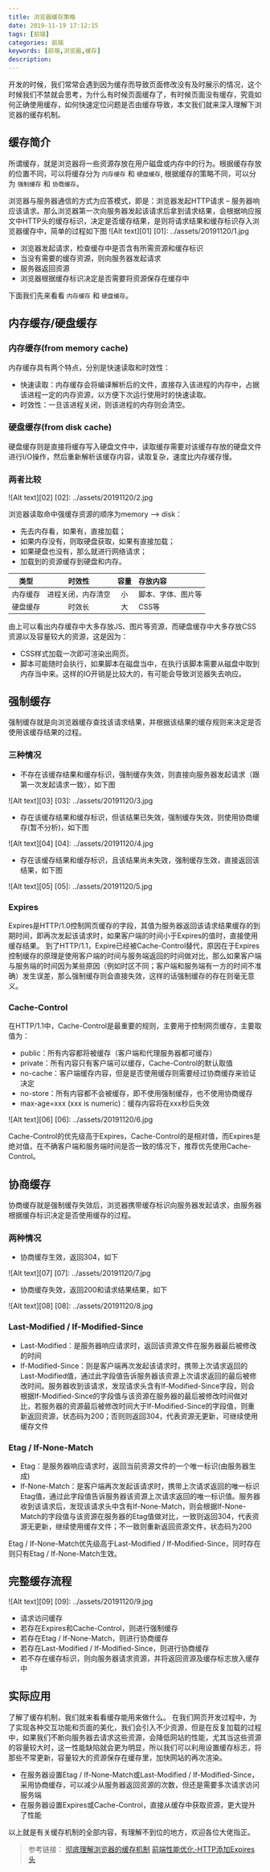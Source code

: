 ```yaml
---
title: 浏览器缓存策略
date: 2019-11-19 17:12:15
tags: [前端]
categories: 前端
keywords: [前端,浏览器,缓存]
description: 
---
```


开发的时候，我们常常会遇到因为缓存而导致页面修改没有及时展示的情况，这个时候我们不禁就会思考，为什么有时候页面缓存了，有时候页面没有缓存，究竟如何正确使用缓存，如何快速定位问题是否由缓存导致，本文我们就来深入理解下浏览器的缓存机制。

<!--more-->

缓存简介
-------------
所谓缓存，就是浏览器将一些资源存放在用户磁盘或内存中的行为。根据缓存存放的位置不同，可以将缓存分为 `内存缓存` 和 `硬盘缓存`, 根据缓存的策略不同，可以分为 `强制缓存` 和 `协商缓存`。

浏览器与服务器通信的方式为应答模式，即是：浏览器发起HTTP请求 – 服务器响应该请求。那么浏览器第一次向服务器发起该请求后拿到请求结果，会根据响应报文中HTTP头的缓存标识，决定是否缓存结果，是则将请求结果和缓存标识存入浏览器缓存中，简单的过程如下图
![Alt text][01]
[01]: ../assets/20191120/1.jpg

+ 浏览器发起请求，检查缓存中是否含有所需资源和缓存标识
+ 当没有需要的缓存资源，则向服务器发起请求
+ 服务器返回资源
+ 浏览器根据缓存标识决定是否需要将资源保存在缓存中

下面我们先来看看 `内存缓存` 和 `硬盘缓存`。

内存缓存/硬盘缓存
-------------
### 内存缓存(from memory cache)
内存缓存具有两个特点，分别是快速读取和时效性：
+ 快速读取：内存缓存会将编译解析后的文件，直接存入该进程的内存中，占据该进程一定的内存资源，以方便下次运行使用时的快速读取。
+ 时效性：一旦该进程关闭，则该进程的内存则会清空。

### 硬盘缓存(from disk cache)
硬盘缓存则是直接将缓存写入硬盘文件中，读取缓存需要对该缓存存放的硬盘文件进行I/O操作，然后重新解析该缓存内容，读取复杂，速度比内存缓存慢。

### 两者比较
![Alt text][02]
[02]: ../assets/20191120/2.jpg

浏览器读取命中强缓存资源的顺序为memory –> disk：
+ 先去内存看，如果有，直接加载；
+ 如果内存没有，则取硬盘获取，如果有直接加载；
+ 如果硬盘也没有，那么就进行网络请求；
+ 加载到的资源缓存到硬盘和内存。

|    类型    |       时效性       |       容量       |       存放内容       |
|:-------:|:-------------:|:-------------:|:-------------|
|   内存缓存  |     进程关闭，内存清空    |     小    |     脚本、字体、图片等    |
|   硬盘缓存  |     时效长	    |     大    |     CSS等    |

由上可以看出内存缓存中大多存放JS、图片等资源，而硬盘缓存中大多存放CSS资源以及容量较大的资源，这是因为：
+ CSS样式加载一次即可渲染出网页。
+ 脚本可能随时会执行，如果脚本在磁盘当中，在执行该脚本需要从磁盘中取到内存当中来。这样的IO开销是比较大的，有可能会导致浏览器失去响应。

强制缓存
-------------
强制缓存就是向浏览器缓存查找该请求结果，并根据该结果的缓存规则来决定是否使用该缓存结果的过程。
### 三种情况
+ 不存在该缓存结果和缓存标识，强制缓存失效，则直接向服务器发起请求（跟第一次发起请求一致），如下图

![Alt text][03]
[03]: ../assets/20191120/3.jpg
+ 存在该缓存结果和缓存标识，但该结果已失效，强制缓存失效，则使用协商缓存(暂不分析)，如下图

![Alt text][04]
[04]: ../assets/20191120/4.jpg
+ 存在该缓存结果和缓存标识，且该结果尚未失效，强制缓存生效，直接返回该结果，如下图

![Alt text][05]
[05]: ../assets/20191120/5.jpg

### Expires
Expires是HTTP/1.0控制网页缓存的字段，其值为服务器返回该请求结果缓存的到期时间，即再次发起该请求时，如果客户端的时间小于Expires的值时，直接使用缓存结果。
到了HTTP/1.1，Expire已经被Cache-Control替代，原因在于Expires控制缓存的原理是使用客户端的时间与服务端返回的时间做对比，那么如果客户端与服务端的时间因为某些原因（例如时区不同；客户端和服务端有一方的时间不准确）发生误差，那么强制缓存则会直接失效，这样的话强制缓存的存在则毫无意义。

### Cache-Control
在HTTP/1.1中，Cache-Control是最重要的规则，主要用于控制网页缓存，主要取值为：
+ public：所有内容都将被缓存（客户端和代理服务器都可缓存）
+ private：所有内容只有客户端可以缓存，Cache-Control的默认取值
+ no-cache：客户端缓存内容，但是是否使用缓存则需要经过协商缓存来验证决定
+ no-store：所有内容都不会被缓存，即不使用强制缓存，也不使用协商缓存
+ max-age=xxx (xxx is numeric)：缓存内容将在xxx秒后失效

![Alt text][06]
[06]: ../assets/20191120/6.jpg

Cache-Control的优先级高于Expires，Cache-Control的是相对值，而Expires是绝对值，在不确客户端和服务端时间是否一致的情况下，推荐优先使用Cache-Control。

协商缓存
-------------
协商缓存就是强制缓存失效后，浏览器携带缓存标识向服务器发起请求，由服务器根据缓存标识决定是否使用缓存的过程。
### 两种情况
+ 协商缓存生效，返回304，如下

![Alt text][07]
[07]: ../assets/20191120/7.jpg
+ 协商缓存失效，返回200和请求结果结果，如下

![Alt text][08]
[08]: ../assets/20191120/8.jpg

### Last-Modified / If-Modified-Since
+ Last-Modified：是服务器响应请求时，返回该资源文件在服务器最后被修改的时间
+ If-Modified-Since：则是客户端再次发起该请求时，携带上次请求返回的Last-Modified值，通过此字段值告诉服务器该资源上次请求返回的最后被修改时间。服务器收到该请求，发现请求头含有If-Modified-Since字段，则会根据If-Modified-Since的字段值与该资源在服务器的最后被修改时间做对比，若服务器的资源最后被修改时间大于If-Modified-Since的字段值，则重新返回资源，状态码为200；否则则返回304，代表资源无更新，可继续使用缓存文件

### Etag / If-None-Match
+ Etag：是服务器响应请求时，返回当前资源文件的一个唯一标识(由服务器生成)
+ If-None-Match：是客户端再次发起该请求时，携带上次请求返回的唯一标识Etag值，通过此字段值告诉服务器该资源上次请求返回的唯一标识值。服务器收到该请求后，发现该请求头中含有If-None-Match，则会根据If-None-Match的字段值与该资源在服务器的Etag值做对比，一致则返回304，代表资源无更新，继续使用缓存文件；不一致则重新返回资源文件，状态码为200

Etag / If-None-Match优先级高于Last-Modified / If-Modified-Since，同时存在则只有Etag / If-None-Match生效。

完整缓存流程
-------------
![Alt text][09]
[09]: ../assets/20191120/9.jpg

+ 请求访问缓存
+ 若存在Expires和Cache-Control，则进行强制缓存
+ 若存在Etag / If-None-Match，则进行协商缓存
+ 若存在Last-Modified / If-Modified-Since，则进行协商缓存
+ 若不存在缓存标识，则向服务器请求资源，并将返回资源及缓存标志放入缓存中

实际应用
-------------
了解了缓存机制，我们就来看看缓存能用来做什么。
在我们网页开发过程中，为了实现各种交互功能和页面的美化，我们会引入不少资源，但是在反复加载的过程中，如果我们不断向服务器去请求这些资源，会降低网站的性能，尤其当这些资源的容量较大时，这一性能缺陷就会更为明显，所以我们可以利用设置缓存标志，将那些不常更新，容量较大的资源保存在缓存里，加快网站的再次渲染。
+ 在服务器设置Etag / If-None-Match或Last-Modified / If-Modified-Since，采用协商缓存，可以减少从服务器返回资源的次数，但还是需要多次请求访问服务端
+ 在服务器设置Expires或Cache-Control，直接从缓存中获取资源，更大提升了性能

以上就是有关缓存机制的全部内容，有理解不到位的地方，欢迎各位大佬指正。

> 参考链接：
> [彻底理解浏览器的缓存机制](https://heyingye.github.io/2018/04/16/%E5%BD%BB%E5%BA%95%E7%90%86%E8%A7%A3%E6%B5%8F%E8%A7%88%E5%99%A8%E7%9A%84%E7%BC%93%E5%AD%98%E6%9C%BA%E5%88%B6/)
> [前端性能优化-HTTP添加Expires头](https://www.jianshu.com/p/f331d5f0b979)